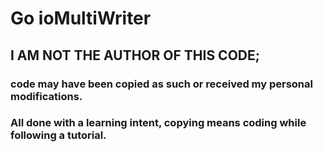 # Go ioMultiWriter

## I AM NOT THE AUTHOR OF THIS CODE; 
### code may have been copied as such or received my personal modifications.
### All done with a learning intent, copying means coding while following a tutorial.
